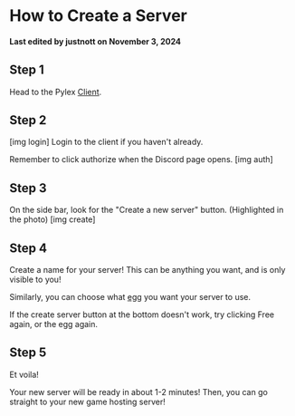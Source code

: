 # How to Create a Server
#### Last edited by justnott on November 3, 2024


## Step 1
Head to the Pylex [Client](https://docs.coopr.tech/docs/PylexClient).

## Step 2
[img login]
Login to the client if you haven't already.

Remember to click authorize when the Discord page opens.
[img auth]

## Step 3
On the side bar, look for the "Create a new server" button. (Highlighted in the photo)
[img create]

## Step 4
Create a name for your server! This can be anything you want, and is only visible to you!

Similarly, you can choose what [egg](https://docs.coopr.tech/docs/Egg) you want your server to use.

If the create server button at the bottom doesn't work, try clicking Free again, or the egg again.

## Step 5
Et voila!

Your new server will be ready in about 1-2 minutes! Then, you can go straight to your new game hosting server!